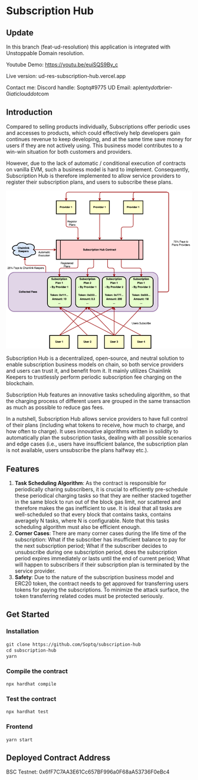# Subscription Hub

## Update

In this branch (feat-ud-resolution) this application is integrated with Unstoppable Domain resolution.

Youtube Demo: https://youtu.be/euiSQS9By_c

Live version: ud-res-subscription-hub.vercel.app

Contact me: Discord handle: Soptq#9775 UD Email: aplenty$dot$brier-0i$at$icloud$dot$com

## Introduction

Compared to selling products individually, Subscriptions offer periodic uses and accesses to products, which could effectively help developers gain continues revenue to keep developing, and at the same time save money for users if they are not actively using. This business model contributes to a win-win situation for both customers and providers.

However, due to the lack of automatic / conditional execution of contracts on vanilla EVM, such a business model is hard to implement. Consequently, Subscription Hub is therefore implemented to allow service providers to register their subscription plans, and users to subscribe these plans.

![Architecture](./src/SubscriptionHubArchi.png)

Subscription Hub is a decentralized, open-source, and neutral solution to enable subscription business models on chain, so both service providers and users can trust it, and benefit from it. It mainly utilizes Chainlink Keepers to trustlessly perform periodic subscription fee charging on the blockchain.

Subscription Hub features an innovative tasks scheduling algorithm, so that the charging process of different users are grouped in the same transaction as much as possible to reduce gas fees.

In a nutshell, Subscription Hub allows service providers to have full control of their plans (including what tokens to receive, how much to charge, and how often to charge). It uses innovative algorithms written in solidity to automatically plan the subscription tasks, dealing with all possible scenarios and edge cases (i.e., users have insufficient balance, the subscription plan is not available, users unsubscribe the plans halfway etc.).

## Features

1. **Task Scheduling Algorithm**: As the contract is responsible for periodically charing subscribers, it is crucial to efficiently pre-schedule these periodical charging tasks so that they are neither stacked together in the same block to run out of the block gas limit, nor scattered and therefore makes the gas inefficient to use. It is ideal that all tasks are well-scheduled so that every block that contains tasks, contains averagely N tasks, where N is configurable. Note that this tasks scheduling algorithm must also be efficient enough.
2. **Corner Cases**: There are many corner cases during the life time of the subscription: What if the subscriber has insufficient balance to pay for the next subscription period; What if the subscriber decides to unsubscribe during one subscription period, does the subscription period expires immediately or lasts until the end of current period; What will happen to subscribers if their subscription plan is terminated by the service provider.
3. **Safety**: Due to the nature of the subscription business model and ERC20 token, the contract needs to get approved for transferring users tokens for paying the subscriptions. To minimize the attack surface, the token transferring related codes must be protected seriously.

## Get Started
### Installation

```shell
git clone https://github.com/Soptq/subscription-hub
cd subscription-hub
yarn
```

### Compile the contract

```shell
npx hardhat compile
```

### Test the contract

```shell
npx hardhat test
```

### Frontend

```shell
yarn start
```

## Deployed Contract Address

BSC Testnet: 0x6fF7C7AA3E61Cc657BF996a0F68aA53736F0eBc4
